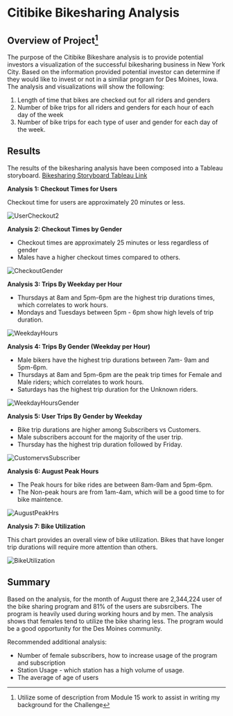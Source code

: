 # Citibike Bikesharing Analysis

## Overview of Project[^1]
The purpose of the Citibike Bikeshare analysis is to provide potential investors a visualization of the successful bikesharing business in New York City.  Based on the information provided potential investor can determine if they would like to invest or not in a similiar program for Des Moines, Iowa.  The analysis and visualizations will show the following:
1. Length of time that bikes are checked out for all riders and genders
2. Number of bike trips for all riders and genders for each hour of each day of the week
3. Number of bike trips for each type of user and gender for each day of the week.

## Results  
The results of the bikesharing analysis have been composed into a Tableau storyboard.
[Bikesharing Storyboard Tableau Link](https://public.tableau.com/app/profile/karrm/viz/CitibikeBikeshareAnalysis/BikesharingAnalysis)

**Analysis 1: Checkout Times for Users**

Checkout time for users are approximately 20 minutes or less.

![UserCheckout2](https://user-images.githubusercontent.com/112449480/209053121-041d9a66-932f-41d5-bf4d-c6327e0b0e24.png)


**Analysis 2: Checkout Times by Gender**

- Checkout times are approximately 25 minutes or less regardless of gender
- Males have a higher checkout times compared to others.

![CheckoutGender](https://user-images.githubusercontent.com/112449480/209053508-3abfdba1-6632-49d4-8875-a9fb92807aac.png)


**Analysis 3: Trips By Weekday per Hour**
- Thursdays at 8am and 5pm-6pm are the highest trip durations times, which correlates to work hours.
- Mondays and Tuesdays between 5pm - 6pm show high levels of trip duration.

![WeekdayHours](https://user-images.githubusercontent.com/112449480/209053883-7138b06d-d8ce-4fc9-b290-198d9d4199ff.png)


**Analysis 4: Trips By Gender (Weekday per Hour)**
- Male bikers have the highest trip durations between 7am- 9am and 5pm-6pm.
- Thursdays at 8am and 5pm-6pm are the peak trip times for Female and Male riders; which correlates to work hours.
- Saturdays has the highest trip duration for the Unknown riders.

![WeekdayHoursGender](https://user-images.githubusercontent.com/112449480/209054088-3ce9afc4-afcf-4696-8718-1b340568798b.png)


**Analysis 5: User Trips By Gender by Weekday**
- Bike trip durations are higher among Subscribers vs Customers.  
- Male subscribers account for the majority of the  user trip.
- Thursday has the highest trip duration followed by Friday.

![CustomervsSubscriber](https://user-images.githubusercontent.com/112449480/209054294-c08c8807-4953-4d5a-bc5c-baabd605a9b1.png)


**Analysis 6: August Peak Hours**
- The Peak hours for bike rides are between 8am-9am and 5pm-6pm.
- The Non-peak hours are from 1am-4am, which will be a good time to for bike maintence.

![AugustPeakHrs](https://user-images.githubusercontent.com/112449480/209055474-d9925d67-a848-4a99-aea6-4d56f03ca7d5.png)


**Analysis 7: Bike Utilization**

This chart provides an overall view of bike utilization. Bikes that have longer trip durations will require more attention than others. 

![BikeUtilization](https://user-images.githubusercontent.com/112449480/209055778-4bc1adaa-3154-41ce-a55e-a7f1cee31e40.png)




## Summary
Based on the analysis, for the month of August there are 2,344,224 user of the bike sharing program and 81% of the users are subsrcibers.  The program is heavily used during working hours and by men.  The analysis shows that females tend to utilize the bike sharing less.  The program would be a good opportunity for the Des Moines community.

Recommended additional analysis:
- Number of female subscribers, how to increase usage of the program and subscription
- Station Usage - which station has a high volume of usage.
- The average of age of users




[^1]: Utilize some of description from Module 15 work to assist in writing my background for the Challenge 
